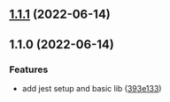 

## [1.1.1](https://github.com/boredland/saferound/compare/1.1.0...1.1.1) (2022-06-14)

## 1.1.0 (2022-06-14)


### Features

* add jest setup and basic lib ([393e133](https://github.com/boredland/saferound/commit/393e133e42fe6806952d06648873d681d1bb606e))